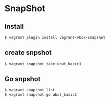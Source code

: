 # SnapShot

## Install
```bash
$ vagrant plugin install vagrant-vbox-snapshot
```

## create snpshot
```bash
$ vagrant snapshot take ubut_basic1
```

## Go snpshot
```bash
$ vagrant snapshot list
$ vagrant snapshot go ubut_basic1
```
